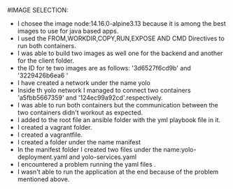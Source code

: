 #IMAGE SELECTION:
* I chosee the image node:14.16.0-alpine3.13 because it is among the best images to use for java based apps.
* I used the FROM,WORKDIR,COPY,RUN,EXPOSE AND CMD Directives to run both containers.
* I was able to build two images as well one for the backend and another for the client folder.
* the ID for te two images are as follows: '3d6527f6cd9b' and '3229426b6ea6 '
* I have created a network under the name yolo 
* Inside th yolo network I managed to connect two containers 'a5fbb5667359' and '124ec99a92cd'.respectively.
* I was able to run both containers but the communication between the two containers didn't workout as expected.
* I added to the root file an ansible folder with the yml playbook file in it.
* I created a vagrant folder.
* I created a vagrantfile.
* I created a folder under the name manifest 
* In the manifest folder I created two files under the name:yolo-deployment.yaml and yolo-services.yaml
* I encountered a problem running the yaml files .
* I wasn't  able to run the application at the end because of the problem mentioned above.



